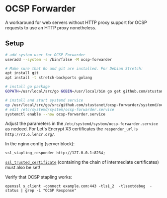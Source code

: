 # OCSP Forwarder

A workaround for web servers without HTTP proxy support for OCSP requests to use an HTTP proxy nonetheless.

## Setup

```sh
# add system user for OCSP Forwarder
useradd --system -s /bin/false -M ocsp-forwarder

# Make sure that Go and git are installed. For Debian Stretch:
apt install git
apt install -t stretch-backports golang

# install go package
GOPATH=/usr/local/src/go GOBIN=/usr/local/bin go get github.com/stustanet/ocsp-forwarder

# install and start systemd service
cp /usr/local/src/go/src/github.com/stustanet/ocsp-forwarder/systemd/ocsp-forwarder.service /etc/systemd/system/
# edit /etc/systemd/system/ocsp-forwarder.service
systemctl enable --now ocsp-forwarder.service
```

Adjust the parameters in the `/etc/systemd/system/ocsp-forwarder.service` as nedeed. For Let's Encrypt X3 certificates the `responder_url` is `http://r3.o.lencr.org/`.


In the nginx config (server block):

```
ssl_stapling_responder http://127.0.0.1:8234;
```

[`ssl_trusted_certificate`](https://nginx.org/en/docs/http/ngx_http_ssl_module.html#ssl_trusted_certificate) (containing the chain of intermediate certificates) must also be set!

Verify that OCSP stapling works:
```
openssl s_client -connect example.com:443 -tls1_2  -tlsextdebug  -status | grep -i "OCSP Response"
```
